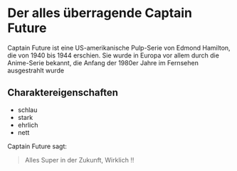 # Der alles überragende Captain Future

Captain Future ist eine US-amerikanische Pulp-Serie von Edmond Hamilton, die von 1940 bis 1944 erschien. Sie wurde in Europa vor allem durch die Anime-Serie bekannt, die Anfang der 1980er Jahre im Fernsehen ausgestrahlt wurde

## Charaktereigenschaften
* schlau
* stark
* ehrlich
* nett

Captain Future sagt:
> Alles Super in der Zukunft,
> Wirklich !!


